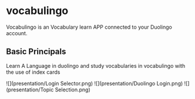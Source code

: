 # vocabulingo

Vocabulingo is an Vocabulary learn APP connected to your Duolingo account.

## Basic Principals

Learn A Language in duolingo and study vocabularies in vocabulingo with the use of index cards

![](presentation/Login Selector.png)
![](presentation/Duolingo Login.png)
![](presentation/Topic Selection.png)